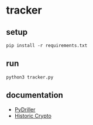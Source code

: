 # tracker

## setup
```
pip install -r requirements.txt
```

## run
```
python3 tracker.py
```

## documentation
- [PyDriller](https://pydriller.readthedocs.io/en/latest/commit.html)
- [Historic Crypto](https://github.com/David-Woroniuk/Historic_Crypto)
